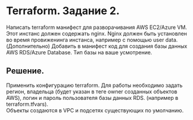 # Terraform. Задание 2.
Написать terraform манифест для разворачивания AWS EC2/Azure VM. Этот инстанс должен содержать nginx. Nginx должен быть установлен во время провиженинга инстанса, например с помощью user data.  
(Дополнительно) Добавить в манифест код для создания базы данных AWS RDS/Azure Database. Тип базы на ваше усмотрение.  
## Решение.
Применить конфигурацию terraform. Для работы необходимо задать регион, владельца (будет указан в теге owner созданных объектов AWS), логин и пароль пользователя базы данных RDS. (например в terraform.tfvars).  
Объекты создаются в VPC и подсетях существующих по умолчанию.


